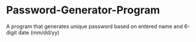 # Password-Generator-Program
A program that generates unique password based on entered name and 6-digit date (mm/dd/yy)
